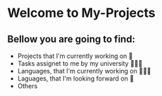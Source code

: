 <h1>Welcome to My-Projects</h1>

<h2>Bellow you are going to find:
</h2>

* Projects that I'm currently working on 👾
* Tasks assignet to me by my university 👨🏻‍🎓
* Languages, that I'm currently working on 👨🏻‍💻
* Laguages, that I'm looking forward on 🧐
* Others
